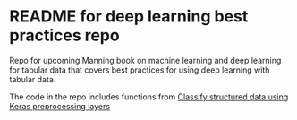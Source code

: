 # README for deep learning best practices repo

Repo for upcoming Manning book on machine learning and deep learning for tabular data that covers best practices for using deep learning with tabular data.

The code in the repo includes functions from [Classify structured data using Keras preprocessing layers](https://www.tensorflow.org/tutorials/structured_data/preprocessing_layers)


